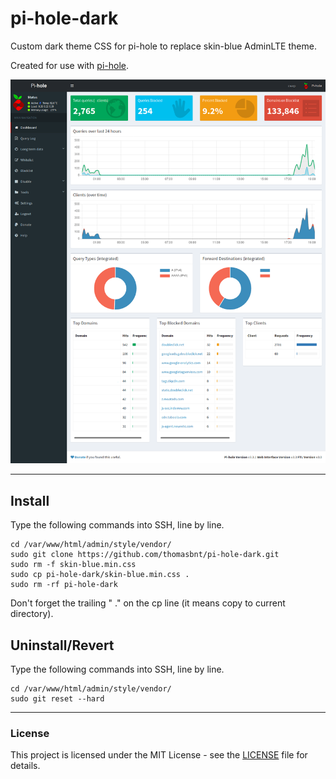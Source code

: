 # pi-hole-dark
Custom dark theme CSS for pi-hole to replace skin-blue AdminLTE theme.

Created for use with [pi-hole](https://github.com/pi-hole/pi-hole).

![Screenshot](preview.png)

---

## Install
Type the following commands into SSH, line by line.

```
cd /var/www/html/admin/style/vendor/
sudo git clone https://github.com/thomasbnt/pi-hole-dark.git
sudo rm -f skin-blue.min.css
sudo cp pi-hole-dark/skin-blue.min.css .
sudo rm -rf pi-hole-dark
```
Don't forget the trailing " ." on the cp line (it means copy to current directory).

## Uninstall/Revert
Type the following commands into SSH, line by line.

```
cd /var/www/html/admin/style/vendor/
sudo git reset --hard
```

---

### License
This project is licensed under the MIT License - see the [LICENSE](LICENSE) file for details.
